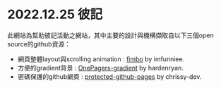 # 2022.12.25 彼記

此網站為幫助彼記活動之網站，其中主要的設計與機構擷取自以下三個open source的github資源：
* 網頁整體layout與scrolling animation : [fimbo](https://github.com/imfunniee/fimbo) by imfunniee.
* 方便的gradient背景 : [OnePagers-gradient](https://github.com/haydenryan/OnePagers-gradient) by hardenryan.
* 密碼保護的github網頁 : [protected-github-pages](https://github.com/chrissy-dev/protected-github-pages) by chrissy-dev.
